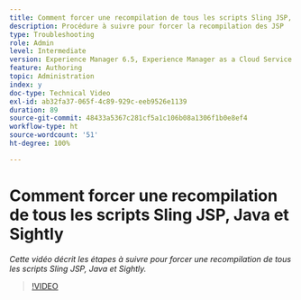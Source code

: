 ```yaml
---
title: Comment forcer une recompilation de tous les scripts Sling JSP, Java et Sightly
description: Procédure à suivre pour forcer la recompilation des JSP
type: Troubleshooting
role: Admin
level: Intermediate
version: Experience Manager 6.5, Experience Manager as a Cloud Service
feature: Authoring
topic: Administration
index: y
doc-type: Technical Video
exl-id: ab32fa37-065f-4c89-929c-eeb9526e1139
duration: 89
source-git-commit: 48433a5367c281cf5a1c106b08a1306f1b0e8ef4
workflow-type: ht
source-wordcount: '51'
ht-degree: 100%

---
```


# Comment forcer une recompilation de tous les scripts Sling JSP, Java et Sightly

*Cette vidéo décrit les étapes à suivre pour forcer une recompilation de tous les scripts Sling JSP, Java et Sightly.*

>[!VIDEO](https://video.tv.adobe.com/v/3418258?quality=12&learn=on&captions=fre_fr)
